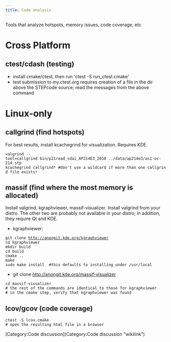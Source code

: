 ```yaml
---
title: Code analysis
---
```


Tools that analyze hotspots, memory issues, code coverage, etc

Cross Platform
==============

ctest/cdash (testing)
---------------------

-   install cmake/ctest, then run 'ctest -S run\_ctest.cmake'
-   test submission to my.ctest.org requires creation of a file in the
    dir above the STEPcode source; read the messages from the above
    command

Linux-only
==========

callgrind (find hotspots)
-------------------------

For best results, install kcachegrind for visualization. Requires KDE.

`valgrind --tool=callgrind bin/p21read_sdai_AP214E3_2010 ../data/ap214e3/as1-oc-214.stp `  
`kcachegrind callgrind* #don't use a wildcard if more than one callgrind file exists!`

massif (find where the most memory is allocated)
------------------------------------------------

Install valgrind, kgraphviewer, massif-visualizer. Install valgrind from
your distro. The other two are probably not available in your distro; in
addition, they require Qt and KDE.

-   kgraphviewer:

`git clone `[`http://anongit.kde.org/kgraphviewer`](http://anongit.kde.org/kgraphviewer)  
`cd kgraphviewer`  
`mkdir build`  
`cd build`  
`cmake ..`  
`make`  
`sudo make install  #this defaults to installing under /usr/local`

-   git clone <http://anongit.kde.org/massif-visualizer>

`cd massif-visualizer`  
`# the rest of the commands are identical to those for kgraphviewer`  
`# in the cmake step, verify that kgraphviewer was found`

lcov/gcov (code coverage)
-------------------------

`ctest -S lcov.cmake`  
`# open the resulting html file in a browser`

[Category:Code discussion](Category:Code discussion "wikilink")
